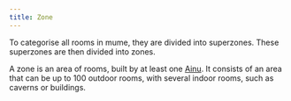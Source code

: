 ```yaml
---
title: Zone
---
```


To categorise all rooms in mume, they are divided into superzones. These
superzones are then divided into zones.

A zone is an area of rooms, built by at least one
[Ainu](Ainur "wikilink"). It consists of an area that can be up to 100
outdoor rooms, with several indoor rooms, such as caverns or buildings.